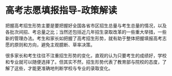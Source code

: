 # 高考志愿填报指导-政策解读

把握高考招生形势主要是要把握好全国各省市区招生总量与考生总量的情况，以及各批次间招、考总量之比；当然还包括近几年招生录取改革的一些重大举措，一些新的管理办法。考生和家长如把握了高考招生形势，就有助于整体把握填报高考志愿的原则和方向，避免主观臆断、草率决策。

很多家长和考生往往不注重招生形势的变化，直观的认为只要考生的成绩好，学校和专业就可以随便选择了。但其实不然，招生形势代表了教育部与院校的态度，了解了这些，才能更准确地判断学校与专业的录取变化。